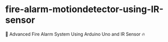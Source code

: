 # fire-alarm-motiondetector-using-IR-sensor
🚨 Advanced Fire Alarm System Using Arduino Uno and IR Sensor 🔥
